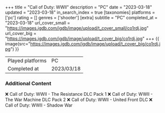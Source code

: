 +++
title = "Call of Duty: WWII"
description = "PC"
date = "2023-03-18"
updated = "2023-03-18"
in_search_index = true
[taxonomies]
platforms = ['pc']
rating = []
genres = ['shooter']
[extra]
subtitle = "PC"
completed_at = "2023-03-18"
url_cover_small = "https://images.igdb.com/igdb/image/upload/t_cover_small/co1rdj.jpg"
url_cover_big = "https://images.igdb.com/igdb/image/upload/t_cover_big/co1rdj.jpg"
+++
{{ image(src="https://images.igdb.com/igdb/image/upload/t_cover_big/co1rdj.jpg") }}

|              |            |
| ------------ | ---------- |
| Played platforms    | PC |
| Completed at | 2023/03/18 |



### Additional Content


❌ Call of Duty: WWII - The Resistance DLC Pack 1
❌ Call of Duty: WWII - The War Machine DLC Pack 2
❌ Call of Duty: WWII - United Front DLC
❌ Call of Duty: WWII - Shadow War